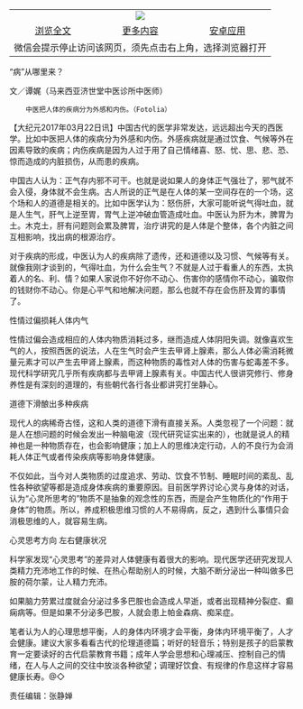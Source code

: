 

<table>
  <tr>
    <td align="center" colspan="3">
      <a href="https://github.com/ogate/ogate/blob/master/README.md"><img src="https://cloud.githubusercontent.com/assets/11880933/13434984/f430fae2-e012-11e5-814f-c2df1e82b247.jpg"/></a>
    </td>
  </tr>
  <tr>
    <td align="center">
      <a href="https://s3.ap-south-1.amazonaws.com/ogatem/oGate.htm?c815425&from=oNote">浏览全文</a>
    </td>
    <td align="center">
      <a href="https://s3.ap-south-1.amazonaws.com/ogatem/oGate.htm?from=oNote">更多内容</a>
    </td>
    <td align="center">
      <a href="https://raw.githubusercontent.com/ogate/up/master/ogate.apk">安卓应用</a>
    </td>
  </tr>
  <tr>
    <td align="center" colspan="3">
      微信会提示停止访问该网页，须先点击右上角，选择浏览器打开
    </td>
  </tr>
</table>    



“病”从哪里来？




文／谭娓（马来西亚济世堂中医诊所中医师）

        中医把人体的疾病分为外感和内伤。（Fotolia）




【大纪元2017年03月22日讯】中国古代的医学非常发达，远远超出今天的西医学。比如中医把人体的疾病分为外感和内伤。外感疾病就是通过饮食、气候等外在因素导致的疾病；内伤疾病是因为人过于用了自己情绪喜、怒、忧、思、悲、恐、惊而造成的内脏损伤，从而患的疾病。


中国古人认为：正气存内邪不可干。也就是说如果人的身体正气强壮了，邪气就不会入侵，身体就不会生病。古人所说的正气是在人体的某一空间存在的一个场，这个场和人的道德是相关的。比如中医学认为：怒伤肝，大家可能听说气得吐血，就是人生气，肝气上逆至胃，胃气上逆冲破血管造成吐血。中医认为肝为木，脾胃为土。木克土，肝有问题则会累及脾胃，治疗讲究的是人体是个整体，各个内脏之间互相影响，找出病的根源治疗。


对于疾病的形成，中医认为人的疾病除了遗传，还和道德以及习惯、气候等有关。就像我刚才谈到的，气得吐血，为什么会生气？不就是人过于看重人的东西，太执着人的名、利、情？如果人家说你不好你不动心、伤害你的感情你不动心，骗取你的钱财你不动心。你是心平气和地解决问题，那么也就不存在会伤肝及胃的事情了。


性情过偏损耗人体内气


性情过偏会造成相应的人体内物质消耗过多，继而造成人体阴阳失调。就像喜欢生气的人，按照西医的说法，人在生气时会产生去甲肾上腺素，那么人体必需消耗微量元素才可以产生去甲肾上腺素，而这种物质的毒性对人体的伤害与蛇毒差不多。现代科学研究几乎所有疾病都与去甲肾上腺素有关。中国古代人很讲究修行、修身养性是有深刻的道理的，有些朝代各行各业都讲究打坐静心。


道德下滑酿出多种疾病


现代人的病稀奇古怪，这和人类的道德下滑有直接关系。人类忽视了一个问题：就是人在想问题的时候会发出一种脑电波（现代研究证实出来的），也就是说人的精神也是一种物质存在，也会影响健康；加上人的思维决定行动，人的不良行为会消耗人体正气或者传染疾病等影响身体健康。


不仅如此，当今对人类物质的过度追求、劳动、饮食不节制、睡眠时间的紊乱、乱性各种欲望等都是造成身体疾病的重要原因。目前医学界讨论心灵与身体的对话，认为“心灵所思考的”物质不是抽象的观念性的东西，而是会产生物质化的“作用于身体”的物质。所以，养成积极思维习惯的人不易得病，反之，遇到什么事情只会消极思维的人，就容易生病。


心灵思考方向 左右健康状况


科学家发现“心灵思考”的差异对人体健康有着很大的影响。现代医学还研究发现人类精力充沛地工作的时候、在热心帮助别人的时候，大脑不断分泌出一种叫做多巴胺的荷尔蒙，让人精力充沛。


如果脑力劳累过度就会分泌过多多巴胺也会造成人早逝，或者出现精神分裂症、癫痫病等。但是如果不分泌多巴胺，人就会患上帕金森病、痴呆症。


笔者认为人的心理思想平衡，人的身体内环境才会平衡，身体内环境平衡了，人才会健康。建议大家多看看古代的伦理道德篇；听好的轻音乐；特别是孩子的启蒙教育一定要读好的古代启蒙教育书籍；成年人学会思想和心理减压、控制自己的情绪，在人与人之间的交往中放淡各种欲望；调理好饮食、有规律的作息这样才容易健康长寿。@◇


责任编辑：张静婵



